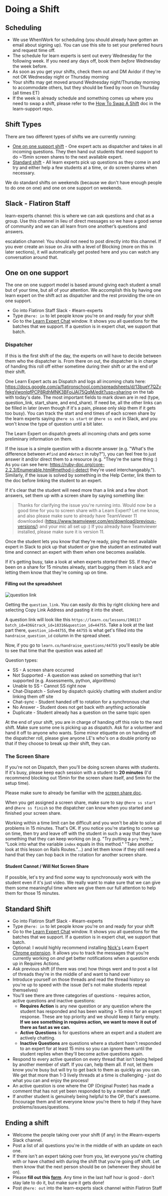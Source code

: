 # Doing a Shift

## Scheduling

- We use WhenIWork for scheduling (you should already have gotten an email about signing up). You can use this site to set your preferred hours and request time off.
- The schedule for learn experts is sent out every Wednesday for the following week. If you need any days off, book them *before* Wednesday the week before.
- As soon as you get your shifts, check them out and DM Avidor if they're not OK Wednesday night or Thursday morning
- Your shifts may get moved around Wednesday night/Thursday morning to accommodate others, but they should be fixed by noon on Thursday (all times ET)
- If the week is already schedule and something comes up where you need to swap a shift, please refer to the [How To Swap A Shift](https://github.com/flatiron-labs/learn-support/blob/master/how-to-swap-a-shift.md) doc in the learn-support repo. 

## Shift Types

There are two different types of shifts we are currently running:

- [One on one support shift](#one-on-one-support-shift) - One expert acts as dispatcher and takes in all incoming questions. They then hand out students that need support to do ~15min screen shares to the next available expert. 
- [Standard shift](#standard-shift) - All learn experts pick up questions as they come in and try and either help a few students at a time, or do screen shares when necessary. 

We do standard shifts on weekends (because we don't have enough people to do one on one) and one on one support on weekends. 


## Slack - Flatiron Staff

learn-experts channel: this is where we can ask questions and chat as a group. Use this channel in lieu of direct messages so we have a good sense of community and we can all learn from one another’s questions and answers.

escalation channel: You should not need to post directly into this channel. If you ever create an issue on Jira with a level of Blocking (more on this in later sections), it will automatically get posted here and you can watch any conversation around that. 

## One on one support

The one on one support model is based around giving each student a small but of your time, but all of your attention. We accomplish this by having one learn expert on the shift act as dispatcher and the rest providing the one on one support. 

- Go into Flatiron Staff Slack - #learn-experts
- Type `@here: in` to let people know you're on and ready for your shift
- Go to the [Learn Expert Chat](https://learn.co/expert-chat) window. It shows you all questions for the batches that we support. If a question is in expert chat, we support that batch.

### Dispatcher

If this is the first shift of the day, the experts on will have to decide between them who the dispatcher is. From there on out, the dispatcher is in charge of handing this roll off either sometime during their shift or at the end of their shift. 

One Learn Expert acts as Dispatch and logs all incoming chats here: https://docs.google.com/a/flatironschool.com/spreadsheets/d/13bueY7QZvfekgVwonlqfPCP8RdhMNK3BFoiJAl75QqM/edit?usp=sharing on the tab with today's date. The most important fields to mark down are in red (type, question_link, start_share, and end_share). If need be, all the other links can be filled in later (even though if it's a pain, please only skip them if it gets too busy). You can track the start and end times of each screen share by the learn experts saying `@here ss start` or `@here ss end` in Slack, and you won't know the type of question until a bit later.

The Learn Expert on dispatch greets all incoming chats and gets some preliminary information on them. 

If the issue is a simple question with a discrete answer (e.g. "What's the difference between `#find` and `#detect` in ruby?"), you can feel free to just answer it and/or direct them to a resource (e.g. "They're the same thing :) As you can see here: https://ruby-doc.org/core-2.2.3/Enumerable.html#method-i-detect they're used interchangeably."). Similarly, if the issue is solved by something in the Help Center, link them to the doc before linking the student to an expert.

If it's clear that the student will need more than a link and a few short answers, set them up with a screen share by saying something like:

>Thanks for clarifying the issue you're running into. Would now be a good time for you to screen share with a Learn Expert? Let me know, and also please make sure to already have TeamViewer 11 downloaded (https://www.teamviewer.com/en/download/previous-versions/) and your mic all set up :) If you already have Teamviewer installed, please make sure it is version 11.

Once the student lets you know that they're ready, ping the next available expert in Slack to pick up that student _or_ give the student an estimated wait time and connect an expert with them when one becomes available.

If it's getting busy, take a look at when experts _started_ their SS. If they've been on a share for 15 minutes already, start bugging them in slack and letting them know that they're coming up on time.

#### Filling out the spreadsheet

![question link](https://s3.amazonaws.com/learn-experts/question_link.png)

Getting the `question_link`. You can easily do this by right clicking here and selecting Copy Link Address and pasting it into the sheet.

A question link will look like this `https://learn.co/lessons/19011?batch_id=436&track_id=18316&question_id=44755`. Take a look at the last part there, `question_id=44755`, the `44755` is what get's filled into the `handraise_question_id` column in the spread sheet. 

Now, if you go to `learn.co/handraise_questions/44755` you'll easily be able to see that time that the question was asked at!

Question types:
 - SS - A screen share occurred
 - Not Supported - A question was asked on something that isn't supported (e.g. Assessments, python, algorithms)
 - Unable to SS - Cannot SS right now
 - Chat-Dispatch - Solved by dispatch quickly chatting with student and/or linking them off site
 - Chat-sync - Student handed off to rotation for a synchronous chat
 - No Answer - Student does not get back with anything actionable
 - Duplicate - Student already has a question on the same topic open

At the end of your shift, you are in charge of handing off this role to the next shift. Make sure some one is picking up as dispatch. Ask for a volunteer and hand it off to anyone who wants. Some minor etiquette on on handing off the dispatcher roll, please give anyone LE's who's on a double priority so that if they choose to break up their shift, they can. 

### The Screen Share

If you're not on Dispatch, then you'll be doing screen shares with students. If it's busy, please keep each session with a student to **20 minutes** (I'd recommend blocking out 15min for the screen share itself, and 5min for the setup time).

Please make sure to already be familiar with the [screen share doc](https://github.com/flatiron-labs/learn-support/blob/master/screen-sharing.md).

When you get assigned a screen share, make sure to say `@here ss start` and `@here ss finish` so the dispatcher can know when you started and finished your screen share.

Working within a time limit can be difficult and you won't be able to solve all problems in 15 minutes. That's OK. If you notice you're starting to come up on time, then try and leave off with the student in such a way that they have something that they can keep working on (e.g. "Try putting a `pry` here.", "Look into what the variable `index` equals in this method." "Take another look at this lesson on Rails Routes."...) and let them know if they still need a hand that they can hop back in the rotation for another screen share.

#### Student Cannot / Will Not Screen Share

If possible, let's try and find _some_ way to synchronously work with the student even if it's just video. We really want to make sure that we can give them some meaningful time where we give them our full attention to help them for those 15 minutes. 

## Standard Shift

- Go into Flatiron Staff Slack - #learn-experts
- Type `@here: in` to let people know you're on and ready for your shift
- Go to the [Learn Expert Chat](https://learn.co/expert-chat) window. It shows you all questions for the batches that we support. If a question is in expert chat, we support that batch.
- Optional: I would highly recommend installing [Nick's](https://github.com/NStephenson) Learn Expert [Chrome extension](https://chrome.google.com/webstore/detail/le3/hjjhpafjpkkjbdchnaeikofponobhngc). It allows you to track the messages that you're currently working on _and_ get better notifications when a question ends up in Requires Actions.
- Ask previous shift (if there was one) how things went and to post a list of threads they're in the middle of and want to hand over
- Introduce yourself on those threads and read the thread history so you're up to speed with the issue (let's not make students repeat themselves)
- You'll see there are three categories of questions - requires action, active questions and inactive questions:
  - **Requires Action** is any new question or any question where the student has responded and has been waiting > 15 mins for an expert response. These are top priority and we should keep it fairly empty. **If we see something in requires action, we want to move it out of there as fast as we can.**
  - **Active Questions** is for questions where an expert and a student are actively chatting.
  - **Inactive Questions** are questions where a student hasn't responded to an expert for at least 15 mins so you can ignore them until the student replies when they'll become active questions again.
- Respond to every active question on every thread that isn't being helped by another member of staff. If you can, help them all. If not, let them know you're busy but will try to get back to them as quickly as you can. We get that more than 1-3 lively threads at a time is challenging - just do what you can and enjoy the process!
- An active question is one where the OP (Original Poster) has made a comment that has not yet been responded to by a member of staff.
- If another student is genuinely being helpful to the OP, that's awesome. Encourage them and let everyone know you're there to help if they have problems/issues/questions.

## Ending a shift

- Welcome the people taking over your shift (if any) in the #learn-experts Slack channel.
- Post a list of all questions you're in the middle of with an update on each one.
- If there isn't an expert taking over from you, let everyone you're chatting with or have chatted with during the shift that you're going off shift. Let them know that the next person should be on (whenever they should be on).
- Please **fill out this [form](https://docs.google.com/a/flatironschool.com/forms/d/1lmIrLt4s3WFILxcNunUCXRwSNICfJWxQdTaDtUvizro/viewform)**.  Any time in the last half hour is good - don't stay late to do it, but make sure it gets done!
- Post `@here: out` into the learn-experts slack channel within Flatiron Staff
